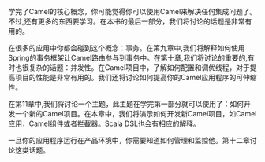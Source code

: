 学完了Camel的核心概念，你可能觉得你可以使用Camel来解决任何集成问题了。不过,还有更多的东西要学习。在本书的最后一部分，我们将讨论的话题是非常有用的。

在很多的应用中你都会碰到这个概念：事务。在第九章中,我们将解释如何使用Spring的事务框架让Camel路由参与到事务中。在第十章,我们将讨论的重要的,有时也很复杂的话题：并发性。在Camel项目中，了解如何配置和调优线程，对于提高项目的性能是非常有用的。我们还将讨论如何提高你的Camel应用程序的可伸缩性。

在第11章中,我们将讨论一个主题，此主题在学完第一部分就可以使用了：如何开发一个新的Camel项目。在本章中，我们将演示如何开发新Camel项目，如Camel应用，Camel组件或者拦截器。Scala DSL也会有相应的解释。

一旦你的应用程序运行在产品环境中，你需要知道如何管理和监控他。第十二章讨论这类话题。